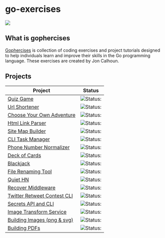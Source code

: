 # go-exercises

![](https://gophercises.com/img/gophercises_jumping.gif)

## What is gophercises

[Gophercises](https://gophercises.com/) is collection of coding exercises and project tutorials designed to help individuals learn and improve their skills in the Go programming language. These exercises are created by Jon Calhoun.

## Projects

| Project                                                       | Status                                                  |
| ------------------------------------------------------------- | ------------------------------------------------------- |
| [Quiz Game](./quiz-game/)                                     | ![Status:](https://img.shields.io/badge/Finished-green) |
| [Url Shortener](./url-shortener/)                             | ![Status:](https://img.shields.io/badge/Finished-green) |
| [Choose Your Own Adventure](./cyoa/)                          | ![Status:](https://img.shields.io/badge/Finished-green) |
| [Html Link Parser](./html-link-parser/)                       | ![Status:](https://img.shields.io/badge/Finished-green) |
| [Site Map Builder](./sitemap-builder/)                        | ![Status:](https://img.shields.io/badge/Finished-green) |
| [CLI Task Manager](./cli-task-manager/)                       | ![Status:](https://img.shields.io/badge/Finished-green) |
| [Phone Number Normalizer](./cli-task-manager/)                | ![Status:](https://img.shields.io/badge/Unfinished-red) |
| [Deck of Cards](./deck-of-cards/)                             | ![Status:](https://img.shields.io/badge/Unfinished-red) |
| [Blackjack](./blackjack/)                                     | ![Status:](https://img.shields.io/badge/Unfinished-red) |
| [File Renaming Tool](./file-renaming-tool/)                   | ![Status:](https://img.shields.io/badge/Unfinished-red) |
| [Quiet HN](./quiet-hn/)                                       | ![Status:](https://img.shields.io/badge/Unfinished-red) |
| [Recover Middleware](./recover-middleware/)                   | ![Status:](https://img.shields.io/badge/Unfinished-red) |
| [Twitter Retweet Contest CLI](./twitter-retweet-contest-cli/) | ![Status:](https://img.shields.io/badge/Unfinished-red) |
| [Secrets API and CLI](./screts-api-cli/)                      | ![Status:](https://img.shields.io/badge/Unfinished-red) |
| [Image Transform Service](./image-transform-service/)         | ![Status:](https://img.shields.io/badge/Unfinished-red) |
| [Building Images (png & svg)](./building-images/)             | ![Status:](https://img.shields.io/badge/Unfinished-red) |
| [Building PDFs](./building-pdfs/)                             | ![Status:](https://img.shields.io/badge/Unfinished-red) |
